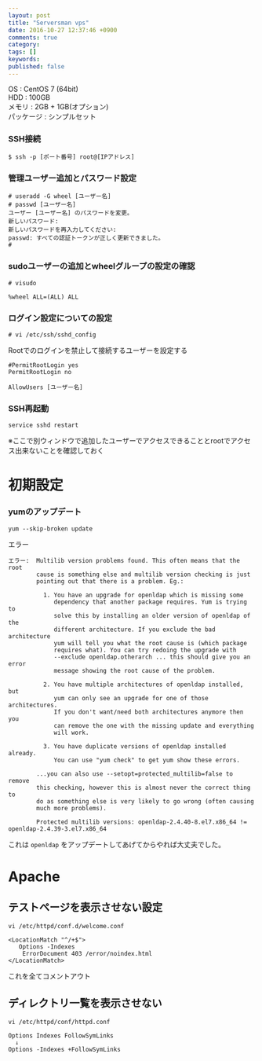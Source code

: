 ```yaml
---
layout: post
title: "Serversman vps"
date: 2016-10-27 12:37:46 +0900
comments: true
category:
tags: []
keywords:
published: false
---
```

<!-- more -->


OS : CentOS 7 (64bit)  
HDD : 100GB  
メモリ : 2GB + 1GB(オプション)  
パッケージ : シンプルセット  


### SSH接続

```
$ ssh -p [ポート番号] root@[IPアドレス]
```

### 管理ユーザー追加とパスワード設定

```
# useradd -G wheel [ユーザー名]
# passwd [ユーザー名]
ユーザー [ユーザー名] のパスワードを変更。
新しいパスワード:
新しいパスワードを再入力してください:
passwd: すべての認証トークンが正しく更新できました。
#
```

### sudoユーザーの追加とwheelグループの設定の確認

```
# visudo

```

```
%wheel ALL=(ALL) ALL
```

### ログイン設定についての設定

```
# vi /etc/ssh/sshd_config
```

Rootでのログインを禁止して接続するユーザーを設定する

```
#PermitRootLogin yes
PermitRootLogin no

AllowUsers [ユーザー名]
```

### SSH再起動

```
service sshd restart
```

※ここで別ウィンドウで追加したユーザーでアクセスできることとrootでアクセス出来ないことを確認しておく



# 初期設定
### yumのアップデート

```
yum --skip-broken update
```

エラー
```
エラー:  Multilib version problems found. This often means that the root
        cause is something else and multilib version checking is just
        pointing out that there is a problem. Eg.:

          1. You have an upgrade for openldap which is missing some
             dependency that another package requires. Yum is trying to
             solve this by installing an older version of openldap of the
             different architecture. If you exclude the bad architecture
             yum will tell you what the root cause is (which package
             requires what). You can try redoing the upgrade with
             --exclude openldap.otherarch ... this should give you an error
             message showing the root cause of the problem.

          2. You have multiple architectures of openldap installed, but
             yum can only see an upgrade for one of those architectures.
             If you don't want/need both architectures anymore then you
             can remove the one with the missing update and everything
             will work.

          3. You have duplicate versions of openldap installed already.
             You can use "yum check" to get yum show these errors.

        ...you can also use --setopt=protected_multilib=false to remove
        this checking, however this is almost never the correct thing to
        do as something else is very likely to go wrong (often causing
        much more problems).

        Protected multilib versions: openldap-2.4.40-8.el7.x86_64 != openldap-2.4.39-3.el7.x86_64
```

これは `openldap` をアップデートしてあげてからやれば大丈夫でした。



# Apache
## テストページを表示させない設定

```
vi /etc/httpd/conf.d/welcome.conf
```

```
<LocationMatch "^/+$">
   Options -Indexes
    ErrorDocument 403 /error/noindex.html
</LocationMatch>
```
これを全てコメントアウト

## ディレクトリ一覧を表示させない

```
vi /etc/httpd/conf/httpd.conf
```

```
Options Indexes FollowSymLinks
  ↓
Options -Indexes +FollowSymLinks
```
